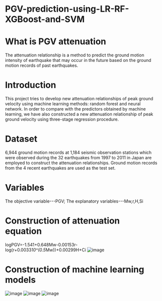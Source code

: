 # PGV-prediction-using-LR-RF-XGBoost-and-SVM
# What is PGV attenuation
The attenuation relationship is a method to predict the ground motion intensity of earthquake that may occur in the future based on the ground motion records of past earthquakes.
# Introduction
This project tries to develop new attenuation relationships of peak ground velocity using machine learning methods: random forest and neural network. 
In order to compare with the predictors obtained by machine learning, we have also constructed a new attenuation relationship of peak ground velocity using three-stage regression procedure.
# Dataset
6,944 ground motion records at 1,184 seismic observation stations which were observed during the 32 earthquakes from 1997 to 2011 in Japan are employed to construct the attenuation relationships. Ground motion records from the 4 recent earthquakes are used as the test set. 
# Variables
The objective variable---PGV;
The explanatory variables---Mw,r,H,Si
# Construction of attenuation equation
log⁡PGV=-1.541+0.648Mw-0.00153r-log⁡(⁡r+0.0033*10^(0.5*Mw))+0.00299H+Ci 
![image](https://user-images.githubusercontent.com/68838083/122856360-9fb23480-d351-11eb-9d60-27cca906cc14.png)
# Construction of machine learning models
![image](https://user-images.githubusercontent.com/68838083/122856433-c3757a80-d351-11eb-9d6c-4c869c1ee882.png)
![image](https://user-images.githubusercontent.com/68838083/122856445-c7a19800-d351-11eb-948c-ad01d5d1e5b0.png)
![image](https://user-images.githubusercontent.com/68838083/122856461-cd977900-d351-11eb-8352-b810c332e591.png)
